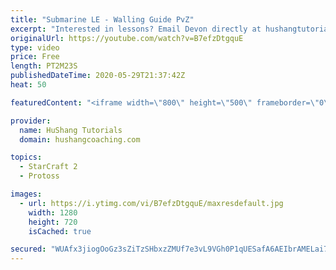 ```yaml
---
title: "Submarine LE - Walling Guide PvZ"
excerpt: "Interested in lessons? Email Devon directly at hushangtutorials@outlook.com ------------------------------------------------------------------------------------------------------- Want to support HuShang Tutorials directly? Patreon is a website where you can contribute a monthly donation that will help"
originalUrl: https://youtube.com/watch?v=B7efzDtgquE
type: video
price: Free
length: PT2M23S
publishedDateTime: 2020-05-29T21:37:42Z
heat: 50

featuredContent: "<iframe width=\"800\" height=\"500\" frameborder=\"0\" src=\"https://www.youtube.com/embed/B7efzDtgquE\" allow=\"accelerometer; autoplay; encrypted-media; gyroscope; picture-in-picture\" allowfullscreen></iframe>"

provider:
  name: HuShang Tutorials
  domain: hushangcoaching.com

topics:
  - StarCraft 2
  - Protoss

images:
  - url: https://i.ytimg.com/vi/B7efzDtgquE/maxresdefault.jpg
    width: 1280
    height: 720
    isCached: true

secured: "WUAfx3jiogOoGz3sZiTzSHbxzZMUf7e3vL9VGh0P1qUESafA6AEIbrAMELai746rwNLZMP9D8uZfFqw/NKkcZTUb9Iq/NgOdaBnWKvHOyEkhD/3vaCAYyjAvZjJIj8MbE9PxkMpmvp+l5naTFlEaXBQ0SZ7rMyUig3c9IgVmfhV9jc0R3BP7+7AdIF2ecnEUVKFPiBm1UhW3DlI29A0EqR7I22iHf/dVnwje8RU2zdDoQlo/Kf+Aeajo67+H7mmwSHw1+T0lwr2if+Y4vBbTInItkGJEU12BFmm/3Vd4ZnkunydSnzqouCZsv9fpT5W1tM9NYn+g/cnp+a/hIWLXtbToGIFc0gQ4nE1/Jyb8wt/nHryHsnnoIGrPAtMMZK7maUpkomkhLtzj58XedwDeAJkvn1IWDp/1ccMhnSRY7f8=;nycXJGKmhj0Wudnl3D3HyA=="
---
```



